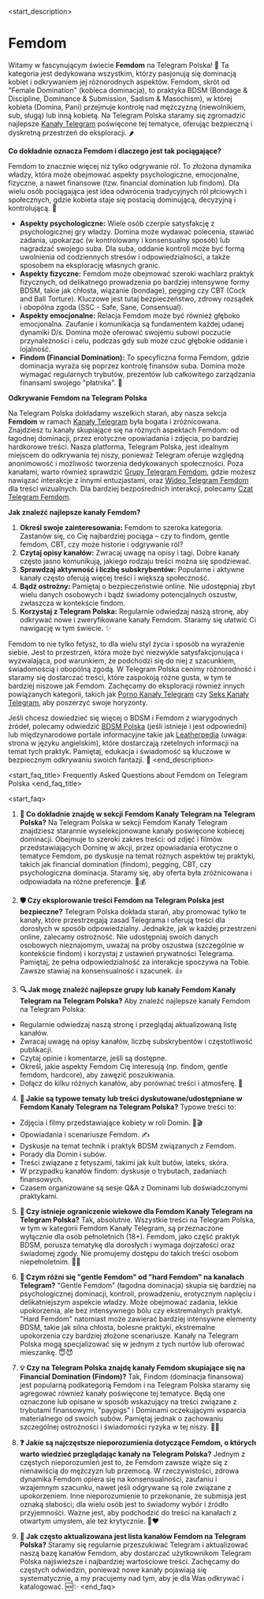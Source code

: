 <start_description>
# Femdom

Witamy w fascynującym świecie **Femdom** na Telegram Polska! 👑 Ta kategoria jest dedykowana wszystkim, którzy pasjonują się dominacją kobiet i odkrywaniem jej różnorodnych aspektów. Femdom, skrót od "Female Domination" (kobieca dominacja), to praktyka BDSM (Bondage & Discipline, Dominance & Submission, Sadism & Masochism), w której kobieta (Domina, Pani) przejmuje kontrolę nad mężczyzną (niewolnikiem, sub, sługą) lub inną kobietą. Na Telegram Polska staramy się zgromadzić najlepsze [Kanały Telegram](/kanaly/) poświęcone tej tematyce, oferując bezpieczną i dyskretną przestrzeń do eksploracji. 🌶️

**Co dokładnie oznacza Femdom i dlaczego jest tak pociągające?**

Femdom to znacznie więcej niż tylko odgrywanie ról. To złożona dynamika władzy, która może obejmować aspekty psychologiczne, emocjonalne, fizyczne, a nawet finansowe (tzw. financial domination lub findom). Dla wielu osób pociągająca jest idea odwrócenia tradycyjnych ról płciowych i społecznych, gdzie kobieta staje się postacią dominującą, decyzyjną i kontrolującą. 👠

*   **Aspekty psychologiczne:** Wiele osób czerpie satysfakcję z psychologicznej gry władzy. Domina może wydawać polecenia, stawiać zadania, upokarzać (w kontrolowany i konsensualny sposób) lub nagradzać swojego suba. Dla suba, oddanie kontroli może być formą uwolnienia od codziennych stresów i odpowiedzialności, a także sposobem na eksplorację własnych granic.
*   **Aspekty fizyczne:** Femdom może obejmować szeroki wachlarz praktyk fizycznych, od delikatnego prowadzenia po bardziej intensywne formy BDSM, takie jak chłosta, wiązanie (bondage), pegging czy CBT (Cock and Ball Torture). Kluczowe jest tutaj bezpieczeństwo, zdrowy rozsądek i obopólna zgoda (SSC - Safe, Sane, Consensual).
*   **Aspekty emocjonalne:** Relacja Femdom może być również głęboko emocjonalna. Zaufanie i komunikacja są fundamentem każdej udanej dynamiki D/s. Domina może oferować swojemu subowi poczucie przynależności i celu, podczas gdy sub może czuć głębokie oddanie i lojalność.
*   **Findom (Financial Domination):** To specyficzna forma Femdom, gdzie dominacja wyraża się poprzez kontrolę finansów suba. Domina może wymagać regularnych trybutów, prezentów lub całkowitego zarządzania finansami swojego "płatnika". 💸

**Odkrywanie Femdom na Telegram Polska**

Na Telegram Polska dokładamy wszelkich starań, aby nasza sekcja **Femdom** w ramach [Kanały Telegram](/kanaly/) była bogata i zróżnicowana. Znajdziesz tu kanały skupiające się na różnych aspektach Femdom: od łagodnej dominacji, przez erotyczne opowiadania i zdjęcia, po bardziej hardkorowe treści. Nasza platforma, Telegram Polska, jest idealnym miejscem do odkrywania tej niszy, ponieważ Telegram oferuje względną anonimowość i możliwość tworzenia dedykowanych społeczności. Poza kanałami, warto również sprawdzić [Grupy Telegram Femdom](/grupy/femdom/), gdzie możesz nawiązać interakcje z innymi entuzjastami, oraz [Wideo Telegram Femdom](/wideo/femdom/) dla treści wizualnych. Dla bardziej bezpośrednich interakcji, polecamy [Czat Telegram Femdom](/czat/femdom/).

**Jak znaleźć najlepsze kanały Femdom?**

1.  **Określ swoje zainteresowania:** Femdom to szeroka kategoria. Zastanów się, co Cię najbardziej pociąga – czy to findom, gentle femdom, CBT, czy może historie i odgrywanie ról?
2.  **Czytaj opisy kanałów:** Zwracaj uwagę na opisy i tagi. Dobre kanały często jasno komunikują, jakiego rodzaju treści można się spodziewać.
3.  **Sprawdzaj aktywność i liczbę subskrybentów:** Popularne i aktywne kanały często oferują więcej treści i większą społeczność.
4.  **Bądź ostrożny:** Pamiętaj o bezpieczeństwie online. Nie udostępniaj zbyt wielu danych osobowych i bądź świadomy potencjalnych oszustw, zwłaszcza w kontekście findom.
5.  **Korzystaj z Telegram Polska:** Regularnie odwiedzaj naszą stronę, aby odkrywać nowe i zweryfikowane kanały Femdom. Staramy się ułatwić Ci nawigację w tym świecie. ✨

Femdom to nie tylko fetysz, to dla wielu styl życia i sposób na wyrażenie siebie. Jest to przestrzeń, która może być niezwykle satysfakcjonująca i wyzwalająca, pod warunkiem, że podchodzi się do niej z szacunkiem, świadomością i obopólną zgodą. W Telegram Polska cenimy różnorodność i staramy się dostarczać treści, które zaspokoją różne gusta, w tym te bardziej niszowe jak Femdom. Zachęcamy do eksploracji również innych powiązanych kategorii, takich jak [Porno Kanały Telegram](/kanaly/porno/) czy [Seks Kanały Telegram](/kanaly/seks/), aby poszerzyć swoje horyzonty.

Jeśli chcesz dowiedzieć się więcej o BDSM i Femdom z wiarygodnych źródeł, polecamy odwiedzić [BDSM Polska](https://www.bdsm.org.pl) (jeśli istnieje i jest odpowiedni) lub międzynarodowe portale informacyjne takie jak [Leatherpedia](https://www.leatherpedia.org/wiki/Femdom) (uwaga: strona w języku angielskim), które dostarczają rzetelnych informacji na temat tych praktyk. Pamiętaj, edukacja i świadomość są kluczowe w bezpiecznym odkrywaniu swoich fantazji. 🚀
<end_description>

<start_faq_title>
Frequently Asked Questions about Femdom on Telegram Polska
<end_faq_title>

<start_faq>
1. **🤔 Co dokładnie znajdę w sekcji Femdom Kanały Telegram na Telegram Polska?**
Na Telegram Polska w sekcji Femdom Kanały Telegram znajdziesz starannie wyselekcjonowane kanały poświęcone kobiecej dominacji. Obejmuje to szeroki zakres treści: od zdjęć i filmów przedstawiających Dominę w akcji, przez opowiadania erotyczne o tematyce Femdom, po dyskusje na temat różnych aspektów tej praktyki, takich jak financial domination (findom), pegging, CBT, czy psychologiczna dominacja. Staramy się, aby oferta była zróżnicowana i odpowiadała na różne preferencje. 👠💰

2. **🛡️ Czy eksplorowanie treści Femdom na Telegram Polska jest bezpieczne?**
Telegram Polska dokłada starań, aby promować tylko te kanały, które przestrzegają zasad Telegrama i oferują treści dla dorosłych w sposób odpowiedzialny. Jednakże, jak w każdej przestrzeni online, zalecamy ostrożność. Nie udostępniaj swoich danych osobowych nieznajomym, uważaj na próby oszustwa (szczególnie w kontekście findom) i korzystaj z ustawień prywatności Telegrama. Pamiętaj, że pełna odpowiedzialność za interakcje spoczywa na Tobie. Zawsze stawiaj na konsensualność i szacunek. 👍

3. **🔍 Jak mogę znaleźć najlepsze grupy lub kanały Femdom Kanały Telegram na Telegram Polska?**
Aby znaleźć najlepsze kanały Femdom na Telegram Polska:
*   Regularnie odwiedzaj naszą stronę i przeglądaj aktualizowaną listę kanałów.
*   Zwracaj uwagę na opisy kanałów, liczbę subskrybentów i częstotliwość publikacji.
*   Czytaj opinie i komentarze, jeśli są dostępne.
*   Określ, jakie aspekty Femdom Cię interesują (np. findom, gentle femdom, hardcore), aby zawęzić poszukiwania.
*   Dołącz do kilku różnych kanałów, aby porównać treści i atmosferę. 🚀

4. **💬 Jakie są typowe tematy lub treści dyskutowane/udostępniane w Femdom Kanały Telegram na Telegram Polska?**
Typowe treści to:
*   Zdjęcia i filmy przedstawiające kobiety w roli Domin. 📸🎬
*   Opowiadania i scenariusze Femdom. ✍️
*   Dyskusje na temat technik i praktyk BDSM związanych z Femdom.
*   Porady dla Domin i subów.
*   Treści związane z fetyszami, takimi jak kult butów, lateks, skóra.
*   W przypadku kanałów findom: dyskusje o trybutach, zadaniach finansowych.
*   Czasem organizowane są sesje Q&A z Dominami lub doświadczonymi praktykami.

5. **🔞 Czy istnieje ograniczenie wiekowe dla Femdom Kanały Telegram na Telegram Polska?**
Tak, absolutnie. Wszystkie treści na Telegram Polska, w tym w kategorii Femdom Kanały Telegram, są przeznaczone wyłącznie dla osób pełnoletnich (18+). Femdom, jako część praktyk BDSM, porusza tematykę dla dorosłych i wymaga dojrzałości oraz świadomej zgody. Nie promujemy dostępu do takich treści osobom niepełnoletnim. 🚫👶

6. **🌟 Czym różni się "gentle Femdom" od "hard Femdom" na kanałach Telegram?**
"Gentle Femdom" (łagodna dominacja) skupia się bardziej na psychologicznej dominacji, kontroli, prowadzeniu, erotycznym napięciu i delikatniejszym aspekcie władzy. Może obejmować zadania, lekkie upokorzenia, ale bez intensywnego bólu czy ekstremalnych praktyk. "Hard Femdom" natomiast może zawierać bardziej intensywne elementy BDSM, takie jak silna chłosta, bolesne praktyki, ekstremalne upokorzenia czy bardziej złożone scenariusze. Kanały na Telegram Polska mogą specjalizować się w jednym z tych nurtów lub oferować mieszankę. 😇😈

7. **💡 Czy na Telegram Polska znajdę kanały Femdom skupiające się na Financial Domination (Findom)?**
Tak, Findom (dominacja finansowa) jest popularną podkategorią Femdom i na Telegram Polska staramy się agregować również kanały poświęcone tej tematyce. Będą one oznaczone lub opisane w sposób wskazujący na treści związane z trybutami finansowymi, "paypigs" i Dominami oczekującymi wsparcia materialnego od swoich subów. Pamiętaj jednak o zachowaniu szczególnej ostrożności i świadomości ryzyka w tej niszy. 🧐💸

8. **❓ Jakie są najczęstsze nieporozumienia dotyczące Femdom, o których warto wiedzieć przeglądając kanały na Telegram Polska?**
Jednym z częstych nieporozumień jest to, że Femdom zawsze wiąże się z nienawiścią do mężczyzn lub przemocą. W rzeczywistości, zdrowa dynamika Femdom opiera się na konsensualności, zaufaniu i wzajemnym szacunku, nawet jeśli odgrywane są role związane z upokorzeniem. Inne nieporozumienie to przekonanie, że submisja jest oznaką słabości; dla wielu osób jest to świadomy wybór i źródło przyjemności. Ważne jest, aby podchodzić do treści na kanałach z otwartym umysłem, ale też krytycznie. 🤔❤️

9. **🔄 Jak często aktualizowana jest lista kanałów Femdom na Telegram Polska?**
Staramy się regularnie przeszukiwać Telegram i aktualizować naszą bazę kanałów Femdom, aby dostarczać użytkownikom Telegram Polska najświeższe i najbardziej wartościowe treści. Zachęcamy do częstych odwiedzin, ponieważ nowe kanały pojawiają się systematycznie, a my pracujemy nad tym, aby je dla Was odkrywać i katalogować. 🆕✨
<end_faq>